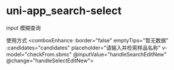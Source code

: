 # uni-app_search-select
input 模糊查询

使用方式
  <comboxEnhance :border="false" emptyTips="暂无数据"  :candidates="candidates"
                           placeholder="请输入并检索样品名称" v-model="checkFrom.sbmc"
                           @inputValue="handleSearchEditNew" @change="handleSelectEditNew"></comboxEnhance>
